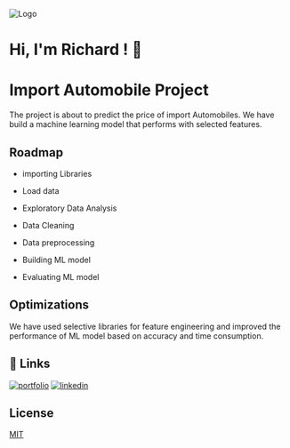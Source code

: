 
![Logo](https://cdn.statically.io/img/blazepress.com/.image/c_fit,h_600,w_600/MTI4OTkzNTY3NjE1MzI2Njg2/tumblr_mzb7i0z0zp1qkegsbo1_500.gif?quality=100&f=auto
)


# Hi, I'm Richard ! 👋


# Import Automobile Project

The project is about to predict the price of import Automobiles.
We have  build a machine learning model that performs with selected features.


## Roadmap

- importing Libraries

- Load data  
- Exploratory Data Analysis
- Data Cleaning
- Data preprocessing
- Building ML model
- Evaluating ML model


## Optimizations

We have  used selective libraries for feature engineering and improved the performance of ML model based on accuracy and time consumption.

## 🔗 Links
[![portfolio](https://img.shields.io/badge/my_portfolio-000?style=for-the-badge&logo=ko-fi&logoColor=white)](https://github.com/Richardalphonse)
[![linkedin](https://img.shields.io/badge/linkedin-0A66C2?style=for-the-badge&logo=linkedin&logoColor=white)](https://www.linkedin.com/)


## License

[MIT](https://choosealicense.com/licenses/mit/)


